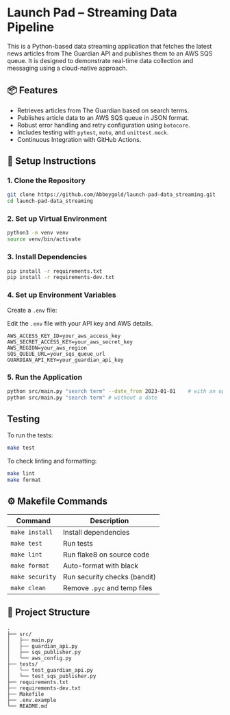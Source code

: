 # Launch Pad – Streaming Data Pipeline

This is a Python-based data streaming application that fetches the latest news articles from The Guardian API and publishes them to an AWS SQS queue. It is designed to demonstrate real-time data collection and messaging using a cloud-native approach.

## 📦 Features

- Retrieves articles from The Guardian based on search terms.
- Publishes article data to an AWS SQS queue in JSON format.
- Robust error handling and retry configuration using `botocore`.
- Includes testing with `pytest`, `moto`, and `unittest.mock`.
- Continuous Integration with GitHub Actions.

## 🚀 Setup Instructions

### 1. Clone the Repository

```bash
git clone https://github.com/Abbeygold/launch-pad-data_streaming.git
cd launch-pad-data_streaming
```

### 2. Set up Virtual Environment

```bash
python3 -m venv venv
source venv/bin/activate
```

### 3. Install Dependencies

```bash
pip install -r requirements.txt
pip install -r requirements-dev.txt
```

### 4. Set up Environment Variables

Create a `.env` file:

Edit the `.env` file with your API key and AWS details.

```
AWS_ACCESS_KEY_ID=your_aws_access_key
AWS_SECRET_ACCESS_KEY=your_aws_secret_key
AWS_REGION=your_aws_region
SQS_QUEUE_URL=your_sqs_queue_url
GUARDIAN_API_KEY=your_guardian_api_key
```

### 5. Run the Application

```bash
python src/main.py "search term" --date_from 2023-01-01    # with an optional date from
python src/main.py "search term" # without a date
```

## Testing

To run the tests:

```bash
make test
```

To check linting and formatting:

```bash
make lint
make format
```

## ⚙️ Makefile Commands

| Command         | Description                  |
| --------------- | ---------------------------- |
| `make install`  | Install dependencies         |
| `make test`     | Run tests                    |
| `make lint`     | Run flake8 on source code    |
| `make format`   | Auto-format with black       |
| `make security` | Run security checks (bandit) |
| `make clean`    | Remove `.pyc` and temp files |

## 📂 Project Structure

```
.
├── src/
│   ├── main.py
│   ├── guardian_api.py
│   ├── sqs_publisher.py
│   └── aws_config.py
├── tests/
│   └── test_guardian_api.py
│   └── test_sqs_publisher.py
├── requirements.txt
├── requirements-dev.txt
├── Makefile
├── .env.example
└── README.md
```
